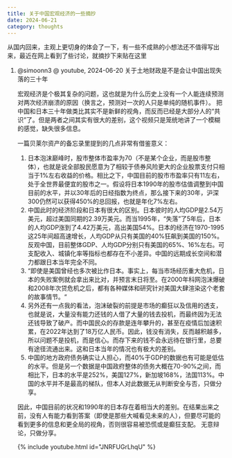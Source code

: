 ```yaml
---
title: 关于中国宏观经济的一些摘抄
date: 2024-06-21
category: thoughts
---
```


从国内回来，主观上更切身的体会了一下，有一些不成熟的小想法还不值得写出来，最近在网上看到了些讨论，就摘抄下来贴在这里

1. @simoonn3 @ youtube, 2024-06-20 关于土地财政是不是会让中国出现失落的三十年

    宏观经济是个极其复杂的问题，这也就是为什么历史上没有一个人能连续预测对两次经济崩溃的原因（换言之，预测对一次的人只是单纯的随机事件）。
    把中国和日本三十年做类比其实不是新鲜的视角，而反而已经是大部分人的“共识”了。但是两者之间其实有很大的差别，这个视频只是笼统地讲了一个模糊的感觉，缺失很多信息。

    一篇贝莱尔资产的备忘录里提到的几点非常有借鉴意义：
    1. 日本泡沫巅峰时，股市整体市盈率为70（不是某个企业，而是股市整体），也就是说全部股民愿意为了相较于债券风险更大的企业股票支付只相当于1%左右收益的价格。相比之下，中国目前的股市市盈率只有11左右，处于全世界最便宜的股市之一。假设将日本1990年的股市估值调整到中国目前的水平，并以30年后的日经指数为终点，那么接下来的30年，沪深300仍然可以获得450%的总回报，也就是年化7%左右。
    2. 中国此时的经济阶段和日本有很大的区别。日本彼时的人均GDP是2.54万美元，超过美国同期的2.39万美元。而当1995年，“失落”了5年后，日本的人均GDP涨到了4.42万美元，高出美国54%。日本的经济在1970-1995这25年间超高速增长，人均GDP从只有美国的40%狂飙到美国的150%。反观中国，目前整体GDP、人均GDP分别只有美国的65%、16%左右。可支配收入、城镇化率等指标也都存在不小差异。中国的远期成长空间和潜力都跟日本当年完全不同。
    3. “即使是美国曾经也多次被比作日本。事实上，每当市场经历重大危机，日本的失败案例就会拿出来比对，并预言末日将至。在2000年科网泡沫爆破和2008年次贷危机之后，都有各种媒体和研究针对美国大肆渲染这个老套的故事情节。“
    4. 另外还有一点我的看法，泡沫破裂的前提是市场的癫狂以及信用的透支，也就是说，大量没有能力还钱的人借了大量的钱去投机，而最终因为无法还钱导致了破产。而中国民众的存款是连年攀升的，甚至在疫情后加速积累，在2022年达到了18万亿人民币。因此，钱没有消失，反而越积越多，所以问题不是投机，而是信心。而存下来的钱不会永远待在银行里，总要有途径流通出来。这和日本当年的情况也有极大的差别。
    5. 中国的地方政府债务确实让人担心，而40%于GDP的数据也有可能是低估的水平。但是另一个数据是中国政府整体的债务大概在70-90%之间，而相比下，日本的水平是252%，美国127%，新加坡168%，法国113%。中国的水平并不是最高的梯队，但本人对此数据无从判断安全与否，只做分享。

    因此，中国目前的状况和1990年的日本存在着相当大的差别。在结果出来之前，没有人有能力看到答案（即使是那些大喊看见未来的人），但要尽可能的看到更多的信息和更全局的视角，否则很容易被恐慌或是癫狂支配。
    无意辩论，只做分享。

    {% include youtube.html id="JNRFUGrLhqU" %}
